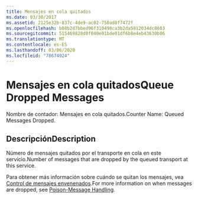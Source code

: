 ```yaml
---
title: Mensajes en cola quitados
ms.date: 03/30/2017
ms.assetid: 2125e32b-837c-4de9-ac02-750ad8f7472f
ms.openlocfilehash: b08b2d7bbed96f310498ca3b2da5012034dc8603
ms.sourcegitcommit: 515469828d0f040e01bde01df6b8e4eb43630b06
ms.translationtype: MT
ms.contentlocale: es-ES
ms.lasthandoff: 03/06/2020
ms.locfileid: "78674924"
---
```

# <a name="queue-dropped-messages"></a><span data-ttu-id="c3abf-102">Mensajes en cola quitados</span><span class="sxs-lookup"><span data-stu-id="c3abf-102">Queue Dropped Messages</span></span>
<span data-ttu-id="c3abf-103">Nombre de contador: Mensajes en cola quitados.</span><span class="sxs-lookup"><span data-stu-id="c3abf-103">Counter Name: Queued Messages Dropped.</span></span>  
  
## <a name="description"></a><span data-ttu-id="c3abf-104">Descripción</span><span class="sxs-lookup"><span data-stu-id="c3abf-104">Description</span></span>  
 <span data-ttu-id="c3abf-105">Número de mensajes quitados por el transporte en cola en este servicio.</span><span class="sxs-lookup"><span data-stu-id="c3abf-105">Number of messages that are dropped by the queued transport at this service.</span></span>  
  
 <span data-ttu-id="c3abf-106">Para obtener más información sobre cuándo se quitan los mensajes, vea [Control de mensajes envenenados](../../feature-details/poison-message-handling.md).</span><span class="sxs-lookup"><span data-stu-id="c3abf-106">For more information on when messages are dropped, see [Poison-Message Handling](../../feature-details/poison-message-handling.md).</span></span>
